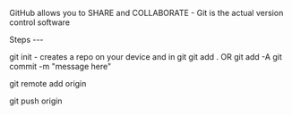 GitHub allows you to SHARE and COLLABORATE - Git is the actual version control software

Steps ---

git init - creates a repo on your device and in git
git add . OR git add -A
git commit -m "message here"

git remote add origin <URL goes here>

git push origin
